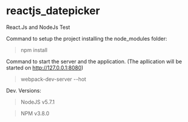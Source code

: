 # reactjs_datepicker
React.Js and NodeJs Test

Command to setup the project installing the node_modules folder:

> npm install

Command to start the server and the application. (The apllication will be started on http://127.0.0.1:8080)

> webpack-dev-server --hot

Dev. Versions:

> NodeJS v5.7.1

> NPM v3.8.0
